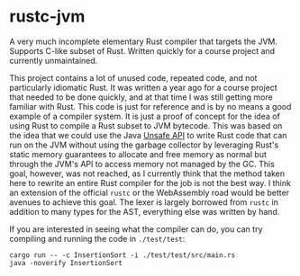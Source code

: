# rustc-jvm
A very much incomplete elementary Rust compiler that targets the JVM. Supports C-like subset of Rust. Written quickly for a course project and currently unmaintained.

This project contains a lot of unused code, repeated code, and not particularly idiomatic Rust. It was written a year ago for a course project that needed to be done quickly, and at that time I was still getting more familiar with Rust. This code is just for reference and is by no means a good example of a compiler system. It is just a proof of concept for the idea of using Rust to compile a Rust subset to JVM bytecode. This was based on the idea that we could use the Java [Unsafe API](https://hg.openjdk.java.net/jdk/jdk/file/tip/src/jdk.unsupported/share/classes/sun/misc/Unsafe.java) to write Rust code that can run on the JVM without using the garbage collector by leveraging Rust's static memory guarantees to allocate and free memory as normal but through the JVM's API to access memory not managed by the GC. This goal, however, was not reached, as I currently think that the method taken here to rewrite an entire Rust compiler for the job is not the best way. I think an extension of the official `rustc` or the WebAssembly road would be better avenues to achieve this goal. The lexer is largely borrowed from `rustc` in addition to many types for the AST, everything else was written by hand.

If you are interested in seeing what the compiler can do, you can try compiling and running the code in `./test/test`:

```
cargo run -- -c InsertionSort -i ./test/test/src/main.rs
java -noverify InsertionSort 
```
